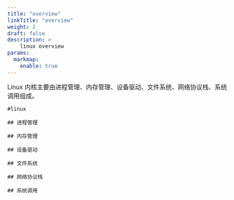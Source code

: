 ```yaml
---
title: "overview"
linkTitle: "overview"
weight: 2
draft: false
description: >
    linux overview
params:
  markmap:
    enable: true
---
```


Linux 内核主要由进程管理、内存管理、设备驱动、文件系统、网络协议栈、系统调用组成。

```markmap
#linux 

## 进程管理

## 内存管理

## 设备驱动

## 文件系统

## 网络协议栈

## 系统调用

```
